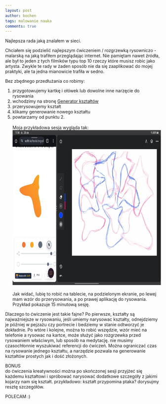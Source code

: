 ```yaml
---
layout: post
author: bochen
tags: malowanie nauka
comments: true
---
```

Najlepsza rada jaką znalałem w sieci.  

Chciałem się podzielić najlepszym ćwiczeniem / rozgrzewką rysowniczo - malarską na jaką trafiłem przeglądając internet. Nie pamiętam nawet źródła, ale był to jeden z tych filmików typu top 10 rzeczy które musisz robic jako artysta. Zwykle te rady w żaden sposób nie da się zaaplikować do mojej praktyki, ale ta jedna mianowicie trafiła w sedno. 

Bez zbędnego przedłużania co robimy:
1. przygotowujemy kartkę i ołówek lub dowolne inne narzęcie do rysowania
2. wchodzimy na stronę <a href="https://www.softr.io/tools/svg-shape-generator">Generator kształtów</a>
3. przerysowujemy kształt
4. klikamy generowanie nowego kształtu
5. powtarzamy od punktu 2. 
<br /><br />
Moja przykładowa sesja wygląda tak:  <br />
<img src="../assets/images/021_trening/large_000.jpg" height="500" /><br /><br />
Jak widać, lubię to robić na tablecie, na podzielonym ekranie, po lewej mam wzór do przerysowania, a po prawej aplikację do rysowania. Przykład pokazuje 15 minutową sesję.

Dlaczego to ćwiczenie jest takie fajne? Po pierwsze, kształty są najważniejsze w rysowaniu, jeśli umiemy narysowac kształty, odnejdziemy je później w pejzażu czy portrecie i bedziemy w stanie odtworzyć je dokładnie. 
Po wtóre i kolejne, można to robić wszędzie, wzór mieć na telefonie a rysowac na kartce, może służyć jako rozgrzewka przed rysowaniem właściwym, lub sposób na medytację. nie musimy czasochłonnie wyszukiwać referencji do ćwiczeń. Można ograniczać czas na rysowanie jednego kształtu, a narzędzie pozwala na generowanie kształtów prostych jak i dość złożonych. 

BONUS  
do ćwiczenia kreatywności można po skończonej sesji przyjżeć się każdemu kształtowi i spróbować narysować dodatkowe szczegóły z jakimi kojarzy nam się kształt. przykładowo: kształt przypomina ptaka? dorysujmy resztę szczegółów.  

POLECAM :) 



